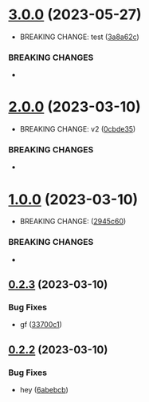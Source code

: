 # [3.0.0](https://github.com/sarafpradumna/releases-test/compare/v2.0.0...v3.0.0) (2023-05-27)


* BREAKING CHANGE: test ([3a8a62c](https://github.com/sarafpradumna/releases-test/commit/3a8a62c7a78cb33fc7a4500049f12896e5a8830f))


### BREAKING CHANGES

* 



# [2.0.0](https://github.com/sarafpradumna/releases-test/compare/v1.0.0...v2.0.0) (2023-03-10)


* BREAKING CHANGE: v2 ([0cbde35](https://github.com/sarafpradumna/releases-test/commit/0cbde3592f86b34a8252754e0ec7a2631ed7a259))


### BREAKING CHANGES

* 



# [1.0.0](https://github.com/sarafpradumna/releases-test/compare/v0.2.3...v1.0.0) (2023-03-10)


* BREAKING CHANGE: ([2945c60](https://github.com/sarafpradumna/releases-test/commit/2945c60ac52014b09db94247a05f4595813fc157))


### BREAKING CHANGES

* 



## [0.2.3](https://github.com/sarafpradumna/releases-test/compare/v0.2.2...v0.2.3) (2023-03-10)


### Bug Fixes

* gf ([33700c1](https://github.com/sarafpradumna/releases-test/commit/33700c11d6c901d771b87383edfba917a600bf96))



## [0.2.2](https://github.com/sarafpradumna/releases-test/compare/v0.2.1...v0.2.2) (2023-03-10)


### Bug Fixes

* hey ([6abebcb](https://github.com/sarafpradumna/releases-test/commit/6abebcbf9a23a95c683f1d9bcd2530f10ec19c09))



